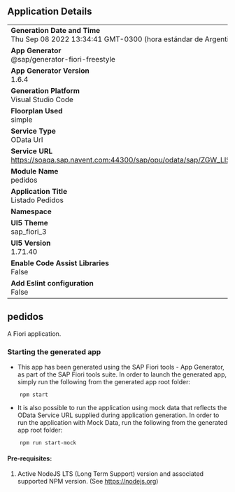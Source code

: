 ## Application Details
|               |
| ------------- |
|**Generation Date and Time**<br>Thu Sep 08 2022 13:34:41 GMT-0300 (hora estándar de Argentina)|
|**App Generator**<br>@sap/generator-fiori-freestyle|
|**App Generator Version**<br>1.6.4|
|**Generation Platform**<br>Visual Studio Code|
|**Floorplan Used**<br>simple|
|**Service Type**<br>OData Url|
|**Service URL**<br>https://soaqa.sap.navent.com:44300/sap/opu/odata/sap/ZGW_LISTADO_PEDIDOS_SRV/
|**Module Name**<br>pedidos|
|**Application Title**<br>Listado Pedidos|
|**Namespace**<br>|
|**UI5 Theme**<br>sap_fiori_3|
|**UI5 Version**<br>1.71.40|
|**Enable Code Assist Libraries**<br>False|
|**Add Eslint configuration**<br>False|

## pedidos

A Fiori application.

### Starting the generated app

-   This app has been generated using the SAP Fiori tools - App Generator, as part of the SAP Fiori tools suite.  In order to launch the generated app, simply run the following from the generated app root folder:

```
    npm start
```

- It is also possible to run the application using mock data that reflects the OData Service URL supplied during application generation.  In order to run the application with Mock Data, run the following from the generated app root folder:

```
    npm run start-mock
```

#### Pre-requisites:

1. Active NodeJS LTS (Long Term Support) version and associated supported NPM version.  (See https://nodejs.org)



